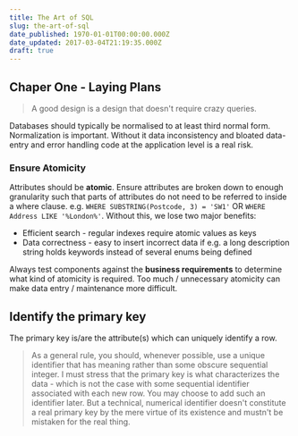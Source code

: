 ```yaml
---
title: The Art of SQL
slug: the-art-of-sql
date_published: 1970-01-01T00:00:00.000Z
date_updated: 2017-03-04T21:19:35.000Z
draft: true
---
```


## Chaper One - Laying Plans

> A good design is a design that doesn't require crazy queries.

Databases should typically be normalised to at least third normal form. Normalization is important. Without it data inconsistency and bloated data-entry and error handling code at the application level is a real risk.

### Ensure Atomicity

Attributes should be **atomic**. Ensure attributes are broken down to enough granularity such that parts of attributes do not need to be referred to inside a where clause. e.g. `WHERE SUBSTRING(Postcode, 3) = 'SW1'` OR `WHERE Address LIKE '%London%'`. Without this, we lose two major benefits:

- Efficient search - regular indexes require atomic values as keys
- Data correctness - easy to insert incorrect data if e.g. a long description string holds keywords instead of several enums being defined

Always test components against the **business requirements** to determine what kind of atomicity is required. Too much / unnecessary atomicity can make data entry / maintenance more difficult.

## Identify the primary key

The primary key is/are the attribute(s) which can uniquely identify a row.

> As a general rule, you should, whenever possible, use a unique identifier that has meaning rather than some obscure sequential integer. I must stress that the primary key is what characterizes the data - which is not the case with some sequential identifier associated with each new row. You may choose to add such an identifier later. But a technical, numerical identifier doesn't constitute a real primary key by the mere virtue of its existence and mustn't be mistaken for the real thing.
